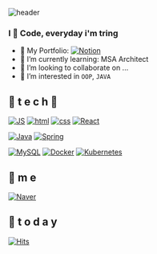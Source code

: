 <!-- <div align=center> -->
![header](https://capsule-render.vercel.app/api?type=slice&color=auto&height=300&section=header&text=JaeminLee&fontSize=90)

 ### I 🖤 Code, everyday i'm tring
- 📝 My Portfolio: [![Notion](https://img.shields.io/badge/Notion-000000?style=flat-square&logo=Notion&logoColor=black)](https://www.notion.so/Jaemin-2cc91dd4a7dd4e11aea5af81752b62f2)
- 🌱 I’m currently learning: MSA Architect
- 👯 I’m looking to collaborate on ...
- 🤔 I’m interested in `OOP`, `JAVA`


 
## 🌹 t e c h 🌹

[![JS](https://img.shields.io/badge/JavaScript-F7DF1E?style=flat-square&logo=JavaScript&logoColor=black)]() 
[![html](https://img.shields.io/badge/Html-E34F26?style=flat-square&logo=Html5&logoColor=white)]() 
[![css](https://img.shields.io/badge/CSS-1572B6?style=flat-square&logo=CSS3&logoColor=white)]()
[![React](https://img.shields.io/badge/React%20/%20ReactNative-61DAFB?style=flat-square&logo=React&logoColor=black)]()
<br>

[![Java](https://img.shields.io/badge/Java-007396?style=flat-square&logo=Java&logoColor=white)]() 
[![Spring](https://img.shields.io/badge/Spring-6DB33F?style=flat-square&logo=Spring&logoColor=white)]()
<br>

[![MySQL](https://img.shields.io/badge/MySQL-4479A1?style=flat-square&logo=MySQL&logoColor=white)]() 
[![Docker](https://img.shields.io/badge/Docker-2496ED?style=flat-square&logo=Docker&logoColor=white)]() 
[![Kubernetes](https://img.shields.io/badge/Kubernetes-326CE5?style=flat-square&logo=Kubernetes&logoColor=white)]()


## 💫 m e 
[![Naver](https://img.shields.io/badge/Naver-03C75A?style=flat-square&logo=Naver&logoColor=white)](mailto:one.fkdlem524@naver.com)


## 💌  t o d a y 
[![Hits](https://hits.seeyoufarm.com/api/count/incr/badge.svg?url=https%3A%2F%2Fgithub.com%2FJoowon0220&count_bg=%23FF0000&title_bg=%23555555&icon=&icon_color=%23E7E7E7&title=hits&edge_flat=false)](https://hits.seeyoufarm.com)
<br><br><br><br><br>

</div>
